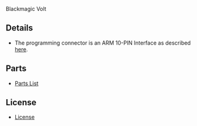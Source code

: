 Blackmagic Volt

## Details

* The programming connector is an ARM 10-PIN Interface as described
  [here](http://www.keil.com/support/man/docs/ulink2/ulink2_hw_connectors.htm).

## Parts

* [Parts List](Parts.md)

## License

* [License](LICENSE.md)
